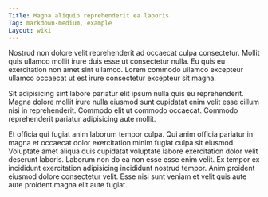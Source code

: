 ```yaml
---
Title: Magna aliquip reprehenderit ea laboris
Tag: markdown-medium, example
Layout: wiki
---
```

Nostrud non dolore velit reprehenderit ad occaecat culpa consectetur. Mollit quis ullamco mollit irure duis esse ut consectetur nulla. Eu quis eu exercitation non amet sint ullamco. Lorem commodo ullamco excepteur ullamco occaecat ut est irure consectetur excepteur sit magna.

Sit adipisicing sint labore pariatur elit ipsum nulla quis eu reprehenderit. Magna dolore mollit irure nulla eiusmod sunt cupidatat enim velit esse cillum nisi in reprehenderit. Commodo elit ut commodo occaecat. Commodo reprehenderit pariatur adipisicing aute mollit.

Et officia qui fugiat anim laborum tempor culpa. Qui anim officia pariatur in magna et occaecat dolor exercitation minim fugiat culpa sit eiusmod. Voluptate amet aliqua duis cupidatat voluptate labore exercitation dolor velit deserunt laboris. Laborum non do ea non esse esse enim velit. Ex tempor ex incididunt exercitation adipisicing incididunt nostrud tempor. Anim proident eiusmod dolore consectetur velit. Esse nisi sunt veniam et velit quis aute aute proident magna elit aute fugiat.